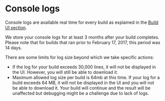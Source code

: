 # Console logs

Console logs are available real time for every build as explained in the [Build UI section](/navigatingUI/builds/detail/#console-section).

We store your console logs for at least 3 months after your build completes. Please note that for builds that ran prior to February 17, 2017, this period was 14 days.

There are some limits for log size beyond which we take specific actions:   

* If the log for your build exceeds 30,000 lines, it will not be displayed in the UI. However, you will still be able to download it.
* Maximum allowed log size per build is 64mb at this time. If your log for a build  exceeds 64 MB, it will not be displayed in the UI and you will not be able to download it. Your build will continue and the result will be unaffected but debugging might be a challenge due to lack of logs.
